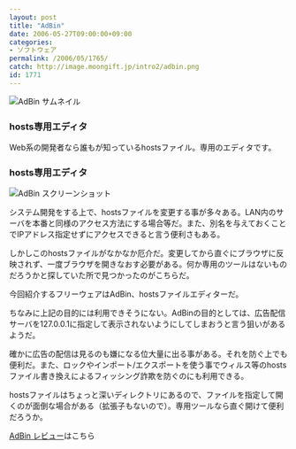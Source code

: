 ```yaml
---
layout: post
title: "AdBin"
date: 2006-05-27T09:00:00+09:00
categories:
- ソフトウェア
permalink: /2006/05/1765/
catch: http://image.moongift.jp/intro2/adbin.png
id: 1771
---
```

 ![AdBin サムネイル](http://image.moongift.jp/intro2/adbin.t.png "AdBin サムネイル")
  

### hosts専用エディタ
  
Web系の開発者なら誰もが知っているhostsファイル。専用のエディタです。  
<!--more-->  

### hosts専用エディタ
  

![AdBin スクリーンショット](http://image.moongift.jp/intro2/adbin.png "AdBin スクリーンショット")

  

システム開発をする上で、hostsファイルを変更する事が多々ある。LAN内のサーバを本番と同様のアクセス方法にする場合等だ。また、別名を与えておくことでIPアドレス指定せずにアクセスできると言う便利さもある。

  

しかしこのhostsファイルがなかなか厄介だ。変更してから直ぐにブラウザに反映されず、一度ブラウザを開きなおす必要がある。何か専用のツールはないものだろうかと探していた所で見つかったのがこちらだ。

  

今回紹介するフリーウェアはAdBin、hostsファイルエディターだ。

  

ちなみに上記の目的には利用できそうにない。AdBinの目的としては、広告配信サーバを127.0.0.1に指定して表示されないようにしてしまおうと言う狙いがあるようだ。

  

確かに広告の配信は見るのも嫌になる位大量に出る事がある。それを防ぐ上でも便利だ。また、ロックやインポート/エクスポートを使う事でウィルス等のhostsファイル書き換えによるフィッシング詐欺を防ぐのにも利用できる。

  

hostsファイルはちょっと深いディレクトリにあるので、ファイルを指定して開くのが面倒な場合がある（拡張子もないので）。専用ツールなら直ぐ開けて便利だろうか。

  

[AdBin レビュー](http://fw.moongift.jp/review/i-1771.html)はこちら

